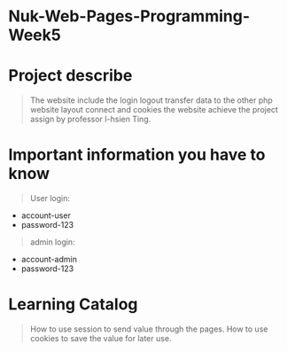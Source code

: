 # Nuk-Web-Pages-Programming-Week5
# Project describe
>The website include the login logout transfer data to the other php website layout connect and cookies the website achieve the project assign by professor I-hsien Ting.
# Important information you have to know
>User login:
* account-user
* password-123
>admin login:
* account-admin
* password-123

# Learning Catalog
>How to use session to send value through the pages.
How to use cookies to save the value for later use.
